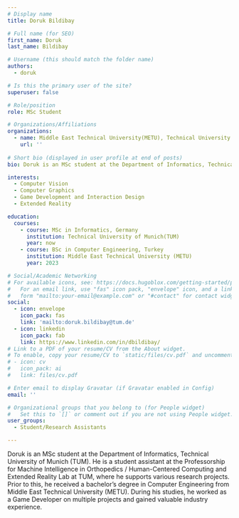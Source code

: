 ```yaml
---
# Display name
title: Doruk Bildibay

# Full name (for SEO)
first_name: Doruk  
last_name: Bildibay

# Username (this should match the folder name)
authors:
  - doruk

# Is this the primary user of the site?
superuser: false

# Role/position
role: MSc Student

# Organizations/Affiliations
organizations:
  - name: Middle East Technical University(METU), Technical University of Munich (TUM).
    url: ''
 
# Short bio (displayed in user profile at end of posts)
bio: Doruk is an MSc student at the Department of Informatics, Technical University of Munich (TUM). 

interests:
  - Computer Vision
  - Computer Graphics
  - Game Development and Interaction Design
  - Extended Reality

education:
  courses:   
    - course: MSc in Informatics, Germany
      institution: Technical University of Munich(TUM)
      year: now
    - course: BSc in Computer Engineering, Turkey
      institution: Middle East Technical University (METU)
      year: 2023

# Social/Academic Networking
# For available icons, see: https://docs.hugoblox.com/getting-started/page-builder/#icons
#   For an email link, use "fas" icon pack, "envelope" icon, and a link in the
#   form "mailto:your-email@example.com" or "#contact" for contact widget.
social:
  - icon: envelope
    icon_pack: fas
    link: 'mailto:doruk.bildibay@tum.de'
  - icon: linkedin
    icon_pack: fab
    link: https://www.linkedin.com/in/dbildibay/
# Link to a PDF of your resume/CV from the About widget.
# To enable, copy your resume/CV to `static/files/cv.pdf` and uncomment the lines below.
# - icon: cv
#   icon_pack: ai
#   link: files/cv.pdf

# Enter email to display Gravatar (if Gravatar enabled in Config)
email: ''

# Organizational groups that you belong to (for People widget)
#   Set this to `[]` or comment out if you are not using People widget.
user_groups:
  - Student/Research Assistants

---
```


Doruk is an MSc student at the Department of Informatics, Technical University of Munich (TUM). He is a student assistant at the Professorship for Machine Intelligence in Orthopedics / Human-Centered Computing and Extended Reality Lab at TUM, where he supports various research projects. Prior to this, he received a bachelor’s degree in Computer Engineering from Middle East Technical University (METU). During his studies, he worked as a Game Developer on multiple projects and gained valuable industry experience.

